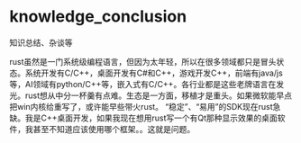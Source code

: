 # knowledge_conclusion
知识总结、杂谈等


rust虽然是一门系统级编程语言，但因为太年轻，所以在很多领域都只是冒头状态。系统开发有C/C++，桌面开发有C#和C++，游戏开发C++，前端有java/js等，AI领域有python/C++等，嵌入式有C/C++。各行业都是这些老牌语言在发光。rust想从中分一杯羹有点难。生态是一方面，移植才是重头。如果微软能早点把win内核给重写了，或许能早些带火rust。
“稳定”、“易用”的SDK现在rust急缺。我是C++桌面开发，如果我现在想用rust写一个有Qt那种显示效果的桌面软件，我甚至不知道应该使用哪个框架。。这就是问题。
